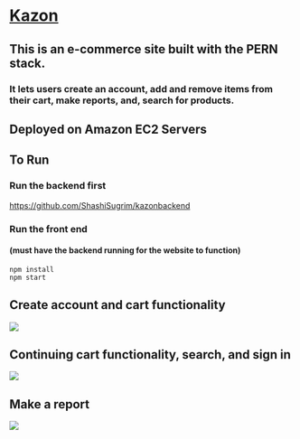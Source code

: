 # [Kazon](https://tinyurl.com/2p82bsya)
## This is an e-commerce site built with the PERN stack. 
### It lets users create an account, add and remove items from their cart, make reports, and, search for products. 

## Deployed on Amazon EC2 Servers

## To Run
### Run the backend first
https://github.com/ShashiSugrim/kazonbackend

### Run the front end 
#### (must have the backend running for the website to function)
```
npm install
npm start
```

## Create account and cart functionality
![](public/createAccountCart.gif)

## Continuing cart functionality, search, and sign in
![](public/signOutCartSearch.gif)

## Make a report
![](public/reportFunction.gif)
